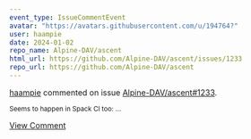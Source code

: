 ```yaml
---
event_type: IssueCommentEvent
avatar: "https://avatars.githubusercontent.com/u/194764?"
user: haampie
date: 2024-01-02
repo_name: Alpine-DAV/ascent
html_url: https://github.com/Alpine-DAV/ascent/issues/1233
repo_url: https://github.com/Alpine-DAV/ascent
---
```


<a href='https://github.com/haampie' target='_blank'>haampie</a> commented on issue <a href='https://github.com/Alpine-DAV/ascent/issues/1233' target='_blank'>Alpine-DAV/ascent#1233</a>.

<small>Seems to happen in Spack CI too:...</small>

<a href='https://github.com/Alpine-DAV/ascent/issues/1233' target='_blank'>View Comment</a>